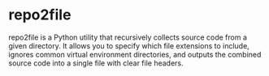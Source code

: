 # repo2file
repo2file is a Python utility that recursively collects source code from a given directory. It allows you to specify which file extensions to include, ignores common virtual environment directories, and outputs the combined source code into a single file with clear file headers. 
